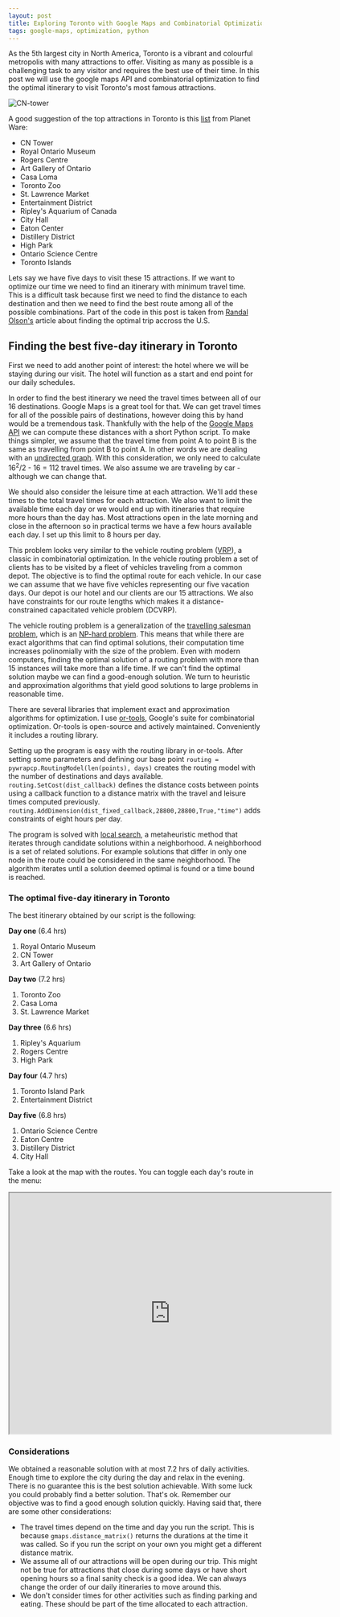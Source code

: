 ```yaml
---
layout: post
title: Exploring Toronto with Google Maps and Combinatorial Optimization
tags: google-maps, optimization, python
---
```


As the 5th largest city in North America, Toronto is a vibrant and colourful metropolis with many attractions to offer. Visiting as many as possible is a challenging task to any visitor and requires the best use of their time.  In this post we will use the google maps API and combinatorial optimization to find the optimal itinerary to visit Toronto's most famous attractions.

![CN-tower](http://i.imgur.com/K53dCRu.jpg?1 "CN Tower source:https://www.flickr.com/photos/cityoftoronto/9841374213")

A good suggestion of the top attractions in Toronto is this [list](http://www.planetware.com/tourist-attractions-/toronto-cdn-on-ont.htm) from Planet Ware:

* CN Tower
* Royal Ontario Museum
* Rogers Centre
* Art Gallery of Ontario
* Casa Loma
* Toronto Zoo
* St. Lawrence Market
* Entertainment District
* Ripley's Aquarium of Canada
* City Hall
* Eaton Center
* Distillery District
* High Park
* Ontario Science Centre
* Toronto Islands

Lets say we have five days to visit these 15 attractions. If we want to optimize our time we need to find an itinerary with minimum travel time. This is a difficult task because first we need to find the distance to each destination and then we need to find the best route among all of the possible combinations. Part of the code in this post is taken from [Randal Olson's](http://www.randalolson.com/2015/03/08/computing-the-optimal-road-trip-across-the-u-s/) article about finding the optimal trip accross the U.S.

## Finding the best five-day itinerary in Toronto

First we need to add another point of interest: the hotel where we will be staying during our visit. The hotel will function as a start and end point for our daily schedules. 

In order to find the best itinerary we need the travel times between all of our 16 destinations. Google Maps is a great tool for that. We can get travel times for all of the possible pairs of destinations, however doing this by hand would be a tremendous task. Thankfully with the help of the [Google Maps API](https://developers.google.com/maps/documentation/distance-matrix/intro) we can compute these distances with a short Python script. To make things simpler, we assume that the travel time from point A to point B is the same as travelling from point B to point A. In other words we are dealing with an [undirected graph][undirected-graph]. With this consideration, we only need to calculate 16<sup>2</sup>/2 - 16 = 112 travel times. We also assume we are traveling by car - although we can change that.

We should also consider the leisure time at each attraction. We'll add these times to the total travel times for each attraction. We also want to limit the available time each day or we would end up with itineraries that require more hours than the day has. Most attractions open in the late morning and close in the afternoon so in practical terms we have a few hours available each day. I set up this limit to 8 hours per day.

This problem looks very similar to the vehicle routing problem ([VRP](https://en.wikipedia.org/wiki/Vehicle_routing_problem)), a classic in combinatorial optimization. In the vehicle routing problem a set of clients has to be visited by a fleet of vehicles traveling from a common depot. The objective is to find the optimal route for each vehicle. In our case we can assume that we have five vehicles representing our five vacation days. Our depot is our hotel and our clients are our 15 attractions. We also have constraints for our route lengths which makes it a distance-constrained capacitated vehicle problem (DCVRP).

The vehicle routing problem is a generalization of the [travelling salesman problem](https://en.wikipedia.org/wiki/Vehicle_routing_problem), which is an [NP-hard problem](https://en.wikipedia.org/wiki/NP-hardness). This means that while there are exact algorithms that can find optimal solutions, their computation time increases polinomially with the size of the problem. Even with modern computers, finding the optimal solution of a routing problem with more than 15 instances will take more than a life time. If we can't find the optimal solution maybe we can find a good-enough solution. We turn to heuristic and approximation algorithms that yield good solutions to large problems in reasonable time.

There are several libraries that implement exact and approximation algorithms for optimization. I use [or-tools](https://developers.google.com/optimization/), Google's suite for combinatorial optimization. Or-tools is open-source and actively maintained. Conveniently it includes a routing library.

Setting up the program is easy with the routing library in or-tools. After setting some parameters and defining our base point `routing = pywrapcp.RoutingModel(len(points), days)` creates the routing model with the number of destinations and days available. `routing.SetCost(dist_callback)` defines the distance costs between points using a callback function to a distance matrix with the travel and leisure times computed previously. `routing.AddDimension(dist_fixed_callback,28800,28800,True,"time")` adds constraints of eight hours per day.

The program is solved with [local search][local-search], a metaheuristic method that iterates through candidate solutions within a neighborhood. A neighborhood is a set of related solutions. For example solutions that differ in only one node in the route could be considered in the same neighborhood. The algorithm iterates until a solution deemed optimal is found or a time bound is reached.

### The optimal five-day itinerary in Toronto

The best itinerary obtained by our script is the following:
 
**Day one** (6.4 hrs) 

1. Royal Ontario Museum
2. CN Tower
3. Art Gallery of Ontario

**Day two** (7.2 hrs)

1. Toronto Zoo
2. Casa Loma
3. St. Lawrence Market

**Day three** (6.6 hrs)

1. Ripley's Aquarium
2. Rogers Centre
3. High Park

**Day four** (4.7 hrs)

1. Toronto Island Park
2. Entertainment District

**Day five** (6.8 hrs)

1. Ontario Science Centre
2. Eaton Centre
3. Distillery District
4. City Hall

Take a look at the map with the routes. You can toggle each day's route in the menu:

<iframe src="https://www.google.com/maps/d/embed?mid=zoY68Movpx3Y.kFtlZRppOPCk" width="640" height="480"></iframe>

### Considerations

We obtained a reasonable solution with at most 7.2 hrs of daily activities. Enough time to explore the city during the day and relax in the evening. There is no guarantee this is the best solution achievable. With some luck you could probably find a better solution. That's ok. Remember our objective was to find a good enough solution quickly. Having said that, there are some other considerations:

* The travel times depend on the time and day you run the script. This is because `gmaps.distance_matrix()` returns the durations at the time it was called. So if you run the script on your own you might get a different distance matrix. 
* We assume all of our attractions will be open during our trip. This might not be true for attractions that close during some days or have short opening hours so a final sanity check is a good idea. We can always change the order of our daily itineraries to move around this.
* We don't consider times for other activities such as finding parking and eating. These should be part of the time allocated to each attraction.

[undirected-graph]: https://en.wikipedia.org/wiki/Graph_(mathematics)#Undirected_graph
[local-search]: https://en.wikipedia.org/wiki/Local_search_(optimization)

